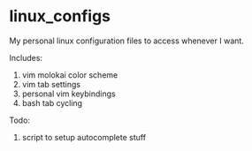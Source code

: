 # linux_configs
My personal linux configuration files to access whenever I want.

Includes:
1. vim molokai color scheme
1. vim tab settings
1. personal vim keybindings
1. bash tab cycling

Todo: 
1. script to setup autocomplete stuff

